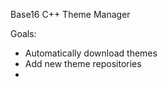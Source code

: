 Base16 C++ Theme Manager

Goals:
  - Automatically download themes
  - Add new theme repositories
  -
